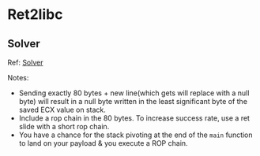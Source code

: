# Ret2libc

## Solver

Ref: [Solver](./solve.py)

Notes:

* Sending exactly 80 bytes + new line(which gets will replace with a null byte) will result in a null byte written in the least significant byte of the saved ECX value on stack.
* Include a rop chain in the 80 bytes. To increase success rate, use a ret slide with a short rop chain.
* You have a chance for the stack pivoting at the end of the `main` function to land on your payload & you execute a ROP chain.
